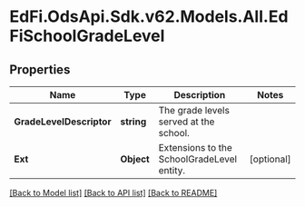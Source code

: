 # EdFi.OdsApi.Sdk.v62.Models.All.EdFiSchoolGradeLevel

## Properties

Name | Type | Description | Notes
------------ | ------------- | ------------- | -------------
**GradeLevelDescriptor** | **string** | The grade levels served at the school. | 
**Ext** | **Object** | Extensions to the SchoolGradeLevel entity. | [optional] 

[[Back to Model list]](../README.md#documentation-for-models) [[Back to API list]](../README.md#documentation-for-api-endpoints) [[Back to README]](../README.md)

